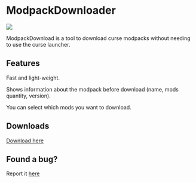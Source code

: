 # ModpackDownloader

<img src="https://i.imgur.com/HVm9I5W.png">

ModpackDownload is a tool to download curse modpacks without needing to use the curse launcher.

## Features
Fast and light-weight.

Shows information about the modpack before download (name, mods quantity, version).

You can select which mods you want to download.

## Downloads
<a href="https://github.com/Harystolho/ModpackDownloader/releases"> Download here </a>

## Found a bug?
Report it <a href="https://github.com/Harystolho/ModpackDownloader/issues"> here </a>

